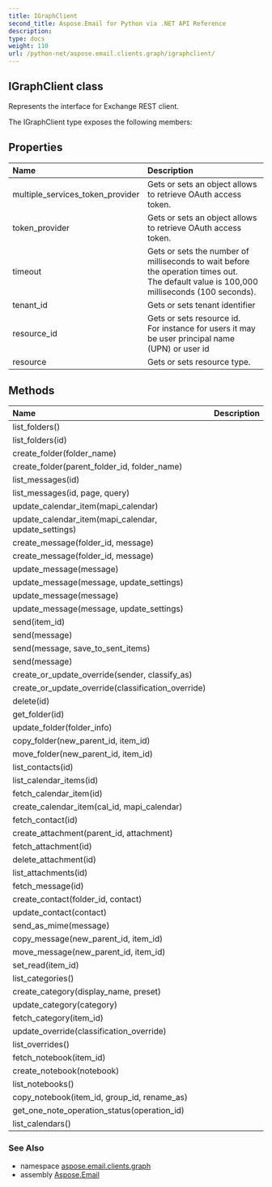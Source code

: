 ```yaml
---
title: IGraphClient
second_title: Aspose.Email for Python via .NET API Reference
description: 
type: docs
weight: 110
url: /python-net/aspose.email.clients.graph/igraphclient/
---
```


## IGraphClient class

Represents the interface for Exchange REST client.

The IGraphClient type exposes the following members:
## Properties
| Name | Description |
| :- | :- |
|multiple_services_token_provider|Gets or sets an object allows to retrieve OAuth access token.|
|token_provider|Gets or sets an object allows to retrieve OAuth access token.|
|timeout|Gets or sets the number of milliseconds to wait before the operation times out.<br/>            The default value is 100,000 milliseconds (100 seconds).|
|tenant_id|Gets or sets tenant identifier|
|resource_id|Gets or sets resource id.<br/>            For instance for users it may be user principal name (UPN) or user id|
|resource|Gets or sets resource type.|
## Methods
| Name | Description |
| :- | :- |
|list_folders()|  |
|list_folders(id)|  |
|create_folder(folder_name)|  |
|create_folder(parent_folder_id, folder_name)|  |
|list_messages(id)|  |
|list_messages(id, page, query)|  |
|update_calendar_item(mapi_calendar)|  |
|update_calendar_item(mapi_calendar, update_settings)|  |
|create_message(folder_id, message)|  |
|create_message(folder_id, message)|  |
|update_message(message)|  |
|update_message(message, update_settings)|  |
|update_message(message)|  |
|update_message(message, update_settings)|  |
|send(item_id)|  |
|send(message)|  |
|send(message, save_to_sent_items)|  |
|send(message)|  |
|create_or_update_override(sender, classify_as)|  |
|create_or_update_override(classification_override)|  |
|delete(id)|  |
|get_folder(id)|  |
|update_folder(folder_info)|  |
|copy_folder(new_parent_id, item_id)|  |
|move_folder(new_parent_id, item_id)|  |
|list_contacts(id)|  |
|list_calendar_items(id)|  |
|fetch_calendar_item(id)|  |
|create_calendar_item(cal_id, mapi_calendar)|  |
|fetch_contact(id)|  |
|create_attachment(parent_id, attachment)|  |
|fetch_attachment(id)|  |
|delete_attachment(id)|  |
|list_attachments(id)|  |
|fetch_message(id)|  |
|create_contact(folder_id, contact)|  |
|update_contact(contact)|  |
|send_as_mime(message)|  |
|copy_message(new_parent_id, item_id)|  |
|move_message(new_parent_id, item_id)|  |
|set_read(item_id)|  |
|list_categories()|  |
|create_category(display_name, preset)|  |
|update_category(category)|  |
|fetch_category(item_id)|  |
|update_override(classification_override)|  |
|list_overrides()|  |
|fetch_notebook(item_id)|  |
|create_notebook(notebook)|  |
|list_notebooks()|  |
|copy_notebook(item_id, group_id, rename_as)|  |
|get_one_note_operation_status(operation_id)|  |
|list_calendars()|  |

### See Also

* namespace [aspose.email.clients.graph](/email/python-net/aspose.email.clients.graph/)
* assembly [Aspose.Email](/email/python-net/)

